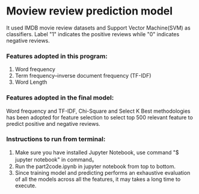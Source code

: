 # Moview review prediction model

It used IMDB movie review datasets and Support Vector Machine(SVM) as classifiers. Label "1" indicates the positive reviews while "0" indicates negative reviews.


### **Features adopted in this program:**
1. Word frequency
2. Term frequency–inverse document frequency (TF-IDF)
3. Word Length

### **Features adopted in the final model:**
Word frequency and TF-IDF, Chi-Square and Select K Best methodologies has been adopted for feature selection to select top 500 relevant feature to predict positive and negative reviews.


### **Instructions to run from terminal:**
1. Make sure you have installed Jupyter Notebook, use command "$ jupyter notebook" in command。
2. Run the part2code.ipynb in jupyter notebook from top to bottom.
3. Since training model and predicting performs an exhaustive evaluation of all the models across all the features, it may takes a long time to execute.
